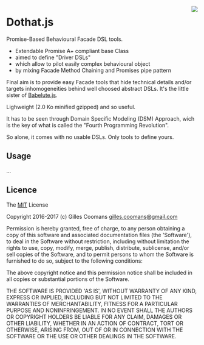 <a href="https://promisesaplus.com/"><img src="https://promisesaplus.com/assets/logo-small.png" align="right" /></a>
# Dothat.js

Promise-Based Behavioural Facade DSL tools.

- Extendable Promise A+ compliant base Class
- aimed to define "Driver DSLs"
- which allow to pilot easily complex behavioural object
- by mixing Facade Method Chaining and Promises pipe pattern

Final aim is to provide easy Facade tools that hide technical details and/or targets inhomogeneities behind well choosed abstract DSLs.
It's the little sister of [Babelute.js](https://github.com/nomocas/babelute).

Lighweight (2.0 Ko minified gzipped) and so useful.

It has to be seen through Domain Specific Modeling (DSM) Approach, wich is the key of what is called the "Fourth Programming Revolution".

So alone, it comes with no usable DSLs. Only tools to define yours.

## Usage

...

## Licence

The [MIT](http://opensource.org/licenses/MIT) License

Copyright 2016-2017 (c) Gilles Coomans <gilles.coomans@gmail.com>

Permission is hereby granted, free of charge, to any person obtaining a copy of this software and associated documentation files (the 'Software'), to deal in the Software without restriction, including without limitation the rights to use, copy, modify, merge, publish, distribute, sublicense, and/or sell copies of the Software, and to permit persons to whom the Software is furnished to do so, subject to the following conditions:

The above copyright notice and this permission notice shall be included in all copies or substantial portions of the Software.

THE SOFTWARE IS PROVIDED 'AS IS', WITHOUT WARRANTY OF ANY KIND, EXPRESS OR IMPLIED, INCLUDING BUT NOT LIMITED TO THE WARRANTIES OF MERCHANTABILITY, FITNESS FOR A PARTICULAR PURPOSE AND NONINFRINGEMENT. IN NO EVENT SHALL THE AUTHORS OR COPYRIGHT HOLDERS BE LIABLE FOR ANY CLAIM, DAMAGES OR OTHER LIABILITY, WHETHER IN AN ACTION OF CONTRACT, TORT OR OTHERWISE, ARISING FROM, OUT OF OR IN CONNECTION WITH THE SOFTWARE OR THE USE OR OTHER DEALINGS IN THE SOFTWARE.

